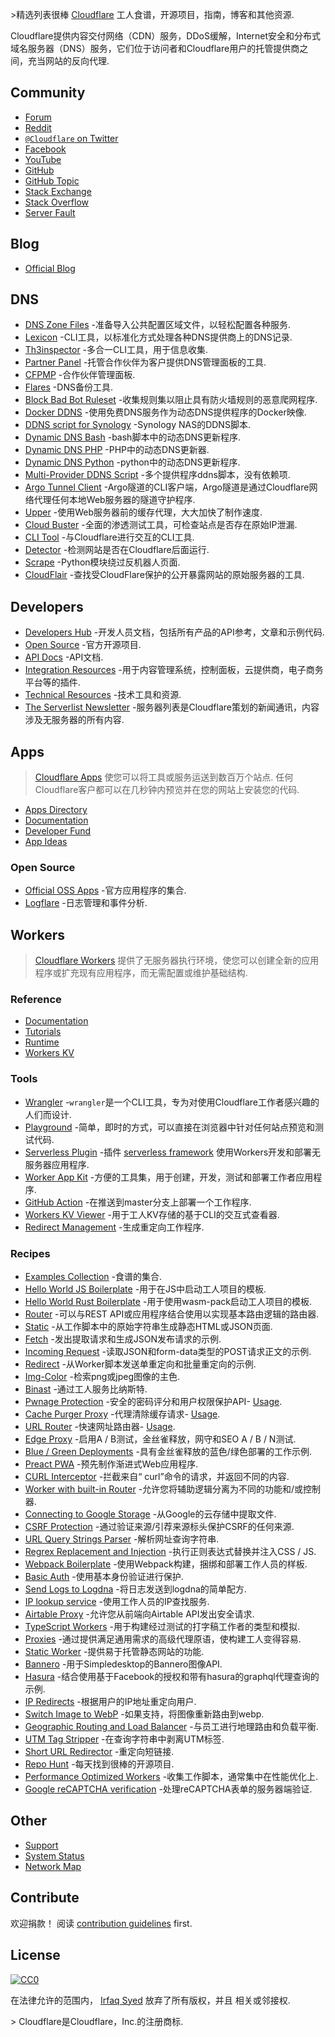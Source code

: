 <div class="github-widget" data-repo="irazasyed/awesome-cloudflare"></div>


&gt;精选列表很棒 [Cloudflare](https://www.cloudflare.com) 工人食谱，开源项目，指南，博客和其他资源.

Cloudflare提供内容交付网络（CDN）服务，DDoS缓解，Internet安全和分布式域名服务器（DNS）服务，它们位于访问者和Cloudflare用户的托管提供商之间，充当网站的反向代理.



## Community

- [Forum](https://community.cloudflare.com)
- [Reddit](https://www.reddit.com/r/CloudFlare)
- [`@Cloudflare` on Twitter](https://twitter.com/cloudflare)
- [Facebook](https://www.facebook.com/Cloudflare)
- [YouTube](https://www.youtube.com/cloudflare-)
- [GitHub](https://github.com/cloudflare)
- [GitHub Topic](https://github.com/topics/cloudflare)
- [Stack Exchange](https://stackexchange.com/search?q=cloudflare)
- [Stack Overflow](https://stackoverflow.com/questions/tagged/cloudflare)
- [Server Fault](https://serverfault.com/questions/tagged/cloudflare)

## Blog

- [Official Blog](https://blog.cloudflare.com)

## DNS

- [DNS Zone Files](https://github.com/irazasyed/dns-zone-files) -准备导入公共配置区域文件，以轻松配置各种服务.
- [Lexicon](https://github.com/AnalogJ/lexicon) -CLI工具，以标准化方式处理各种DNS提供商上的DNS记录.
- [Th3inspector](https://github.com/Moham3dRiahi/Th3inspector) -多合一CLI工具，用于信息收集.
- [Partner Panel](https://github.com/ZE3kr/Cloudflare-CNAME-Setup) -托管合作伙伴为客户提供DNS管理面板的工具.
- [CFPMP](https://github.com/Netrvin/CFPMP) -合作伙伴管理面板.
- [Flares](https://github.com/lfaoro/flares) -DNS备份工具.
- [Block Bad Bot Ruleset](https://github.com/SukkaW/cloudflare-block-bad-bot-ruleset) -收集规则集以阻止具有防火墙规则的恶意爬网程序.
- [Docker DDNS](https://github.com/oznu/docker-cloudflare-ddns) -使用免费DNS服务作为动态DNS提供程序的Docker映像.
- [DDNS script for Synology](https://github.com/joshuaavalon/SynologyCloudflareDDNS) -Synology NAS的DDNS脚本.
- [Dynamic DNS Bash](https://github.com/yulewang/cloudflare-api-v4-ddns) -bash脚本中的动态DNS更新程序.
- [Dynamic DNS PHP](https://github.com/lyoshenka/cloudflare-ddns) -PHP中的动态DNS更新器.
- [Dynamic DNS Python](https://github.com/adrienbrignon/cloudflare-ddns) -python中的动态DNS更新程序.
- [Multi-Provider DDNS Script](https://github.com/phuslu/ddns) -多个提供程序ddns脚本，没有依赖项.
- [Argo Tunnel Client](https://github.com/cloudflare/cloudflared) -Argo隧道的CLI客户端，Argo隧道是通过Cloudflare网络代理任何本地Web服务器的隧道守护程序.
- [Upper](https://github.com/ostark/upper) -使用Web服务器前的缓存代理，大大加快了制作速度.
- [Cloud Buster](https://github.com/SageHack/cloud-buster) -全面的渗透测试工具，可检查站点是否存在原始IP泄漏.
- [CLI Tool](https://github.com/danielpigott/cloudflare-cli) -与Cloudflare进行交互的CLI工具.
- [Detector](https://github.com/k4m4/cloudflare-detect) -检测网站是否在Cloudflare后面运行.
- [Scrape](https://github.com/Anorov/cloudflare-scrape) -Python模块绕过反机器人页面.
- [CloudFlair](https://github.com/christophetd/CloudFlair) -查找受CloudFlare保护的公开暴露网站的原始服务器的工具.

## Developers

- [Developers Hub](https://developers.cloudflare.com) -开发人员文档，包括所有产品的API参考，文章和示例代码.
- [Open Source](https://cloudflare.github.io) -官方开源项目.
- [API Docs](https://api.cloudflare.com) -API文档.
- [Integration Resources](https://www.cloudflare.com/integrations) -用于内容管理系统，控制面板，云提供商，电子商务平台等的插件.
- [Technical Resources](https://www.cloudflare.com/technical-resources) -技术工具和资源.
- [The Serverlist Newsletter](https://blog.cloudflare.com/serverlist) -服务器列表是Cloudflare策划的新闻通讯，内容涉及无服务器的所有内容.

## Apps

> [Cloudflare Apps](https://www.cloudflare.com/apps/developers) 使您可以将工具或服务运送到数百万个站点. 任何Cloudflare客户都可以在几秒钟内预览并在您的网站上安装您的代码.

- [Apps Directory](https://www.cloudflare.com/apps)
- [Documentation](https://www.cloudflare.com/apps/developer/docs/getting-started)
- [Developer Fund](https://www.cloudflare.com/fund)
- [App Ideas](https://github.com/cloudflare-apps/ideas)

### Open Source

- [Official OSS Apps](https://github.com/cloudflare-apps) -官方应用程序的集合.
- [Logflare](https://github.com/Logflare/cloudflare-app) -日志管理和事件分析.

## Workers

> [Cloudflare Workers](https://www.cloudflare.com/products/cloudflare-workers) 提供了无服务器执行环境，使您可以创建全新的应用程序或扩充现有应用程序，而无需配置或维护基础结构.

### Reference

- [Documentation](https://workers.cloudflare.com/docs)
- [Tutorials](https://workers.cloudflare.com/docs/tutorials)
- [Runtime](https://workers.cloudflare.com/docs/reference/runtime)
- [Workers KV](https://workers.cloudflare.com/docs/reference/storage)

### Tools

- [Wrangler](https://github.com/cloudflare/wrangler) -`wrangler`是一个CLI工具，专为对使用Cloudflare工作者感兴趣的人们而设计.
- [Playground](https://www.cloudflareworkers.com) -简单，即时的方式，可以直接在浏览器中针对任何站点预览和测试代码.
- [Serverless Plugin](https://workers.cloudflare.com/docs/reference/tooling/serverless) -插件 [serverless framework](https://github.com/serverless/serverless) 使用Workers开发和部署无服务器应用程序.
- [Worker App Kit](https://github.com/postlight/cloudflare-worker-app-kit) -方便的工具集，用于创建，开发，测试和部署工作者应用程序.
- [GitHub Action](https://github.com/cpilsworth/cloudflare-worker-action) -在推送到master分支上部署一个工作程序.
- [Workers KV Viewer](https://github.com/jroyal/cloudflare-workers-kv-viewer) -用于工人KV存储的基于CLI的交互式查看器.
- [Redirect Management](https://forwarding.app) -生成重定向工作程序.

### Recipes

- [Examples Collection](https://github.com/cloudflare/worker-examples) -食谱的集合.
- [Hello World JS Boilerplate](https://github.com/cloudflare/worker-template) -用于在JS中启动工人项目的模板.
- [Hello World Rust Boilerplate](https://github.com/cloudflare/rustwasm-worker-template) -用于使用wasm-pack启动工人项目的模板.
- [Router](https://github.com/cloudflare/worker-template-router) -可以与REST API或应用程序结合使用以实现基本路由逻辑的路由器.
- [Static](https://github.com/cloudflare/worker-template-static) -从工作脚本中的原始字符串生成静态HTML或JSON页面.
- [Fetch](https://github.com/cloudflare/worker-template-fetch) -发出提取请求和生成JSON发布请求的示例.
- [Incoming Request](https://github.com/ashleygwilliams/worker-template-requests) -读取JSON和form-data类型的POST请求正文的示例.
- [Redirect](https://github.com/cloudflare/worker-template-redirect) -从Worker脚本发送单重定向和批量重定向的示例.
- [Img-Color](https://github.com/xtuc/img-color-worker) -检索png或jpeg图像的主色.
- [Binast](https://github.com/xtuc/binast-cf-worker-template) -通过工人服务比纳斯特.
- [Pwnage Protection](https://github.com/detroitenglish/pw-pwnage-cfworker) -安全的密码评分和用户权限保护API- [Usage](https://community.cloudflare.com/t/estimate-strength-of-users-new-password-input-with-zxcvbn-and-query-haveibeenpwned-for-matches-against-known-hacked-accounts/26378).
- [Cache Purger Proxy](https://gist.github.com/vdbelt/20f116236d2ebffa92f131e679c0551a) -代理清除缓存请求- [Usage](https://community.cloudflare.com/t/worker-recipe-cache-purge-proxy/29978).
- [URL Router](https://github.com/berstend/service-worker-router) -快速网址路由器- [Usage](https://community.cloudflare.com/t/open-source-fast-url-router-for-workers-js-typescript/33406).
- [Edge Proxy](https://github.com/DigitalOptimizationGroup/cloudflare-edge-proxy) -启用A / B测试，金丝雀释放，网守和SEO A / B / N测试.
- [Blue / Green Deployments](https://github.com/DigitalOptimizationGroup/blue-green-cloudflare-workers) -具有金丝雀释放的蓝色/绿色部署的工作示例.
- [Preact PWA](https://github.com/DigitalOptimizationGroup/cloudflare-worker-preact-pwa) -预先制作渐进式Web应用程序.
- [CURL Interceptor](https://github.com/Gaafar/curl-worker) -拦截来自“ curl”命令的请求，并返回不同的内容.
- [Worker with built-in Router](https://github.com/anderly/cloudflare-worker-routing) -允许您将辅助逻辑分离为不同的功能和/或控制器.
- [Connecting to Google Storage](https://community.cloudflare.com/t/connecting-to-google-storage/32350) -从Google的云存储中提取文件.
- [CSRF Protection](https://gist.github.com/simonerni/3501b8de6320ac37398d08d9d2d08561) -通过验证来源/引荐来源标头保护CSRF的任何来源.
- [URL Query Strings Parser](https://community.cloudflare.com/t/parse-url-query-strings-with-cloudflare-workers/90286) -解析网址查询字符串.
- [Regrex Replacement and Injection](https://community.cloudflare.com/t/perform-regex-replacements-and-inject-css-javascript-with-cloudflare-workers/90279) -执行正则表达式替换并注入CSS / JS.
- [Webpack Boilerplate](https://github.com/detroitenglish/cloudflare-workers-webpack-boilerplate) -使用Webpack构建，捆绑和部署工作人员的样板.
- [Basic Auth](https://github.com/dommmel/cloudflare-workers-basic-auth) -使用基本身份验证进行保护.
- [Send Logs to Logdna](https://github.com/boynet/cf-logdna-worker) -将日志发送到logdna的简单配方.
- [IP lookup service](https://github.com/matthewgall/beta.ipinfo.in) -使用工作人员的IP查找服务.
- [Airtable Proxy](https://github.com/portable-cto/airtable-proxy-worker) -允许您从前端向Airtable API发出安全请求.
- [TypeScript Workers](https://github.com/udacity/cloudflare-typescript-workers) -用于构建经过测试的打字稿工作者的类型和模拟.
- [Proxies](https://github.com/GitbookIO/proxies-on-cloudflare) -通过提供满足通用需求的高级代理原语，使构建工人变得容易.
- [Static Worker](https://github.com/manatarms/static-worker) -提供易于托管静态网站的功能.
- [Bannero](https://github.com/nondanee/bannero) -用于Simpledesktop的Bannero图像API.
- [Hasura](https://github.com/nathanwaters/hasura-cloudflare-worker) -结合使用基于Facebook的授权和带有hasura的graphql代理查询的示例.
- [IP Redirects](https://community.cloudflare.com/t/ip-redirects/18285) -根据用户的IP地址重定向用户.
- [Switch Image to WebP](https://github.com/vidaxl-com/cloudflare_webworkers/blob/master/examples/webp.js) -如果支持，将图像重新路由到webp.
- [Geographic Routing and Load Balancer](https://community.cloudflare.com/t/geographic-routing-and-load-balancing-with-cloudflare-workers/21900) -与员工进行地理路由和负载平衡.
- [UTM Tag Stripper](https://community.cloudflare.com/t/strip-utm-query-string/47941) -在查询字符串中剥离UTM标签.
- [Short URL Redirector](https://community.cloudflare.com/t/short-url-using-workers/39877) -重定向短链接.
- [Repo Hunt](https://github.com/signalnerve/repo-hunt) -每天找到很棒的开源项目.
- [Performance Optimized Workers](https://github.com/pmeenan/cf-workers) -收集工作脚本，通常集中在性能优化上.
- [Google reCAPTCHA verification](https://github.com/HR/recaptcha-worker) -处理reCAPTCHA表单的服务器端验证.

## Other

- [Support](https://support.cloudflare.com)
- [System Status](https://www.cloudflarestatus.com)
- [Network Map](https://www.cloudflare.com/network)

## Contribute

欢迎捐款！ 阅读 [contribution guidelines](https://github.com/irazasyed/awesome-cloudflare/blob/master/contributing.md) first.

## License

[![CC0](https://mirrors.creativecommons.org/presskit/buttons/88x31/svg/cc-zero.svg)](https://creativecommons.org/publicdomain/zero/1.0)

在法律允许的范围内， [Irfaq Syed](https://github.com/irazasyed) 放弃了所有版权，并且
相关或邻接权.

&gt; Cloudflare是Cloudflare，Inc.的注册商标.
